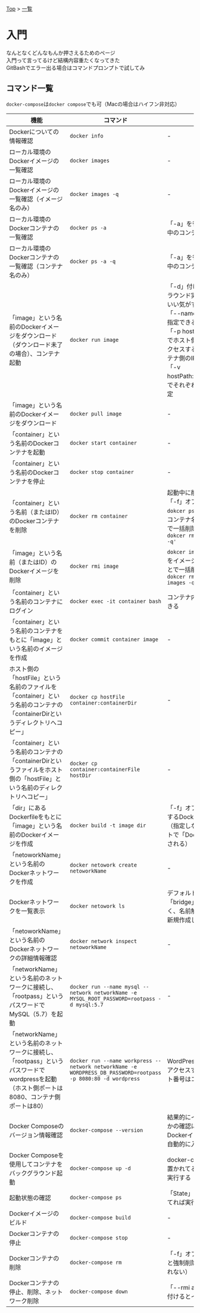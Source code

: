 [Top](../README.md) > [一覧](../Docker.md)

# 入門
なんとなくどんなもんか押さえるためのページ<br>
入門って言ってるけど結構内容重たくなってきた<br>
GitBashでエラー出る場合はコマンドプロンプトで試してみ<br>

## コマンド一覧
`docker-compose`は`docker compose`でも可（Macの場合はハイフン非対応）

|機能|コマンド|備考|
|--|--|--|
|Dockerについての情報確認|`docker info`|-|
|ローカル環境のDockerイメージの一覧確認|`docker images`|-|
|ローカル環境のDockerイメージの一覧確認（イメージ名のみ）|`docker images -q`|-|
|ローカル環境のDockerコンテナの一覧確認|`docker ps -a`|「-a」を省略すると起動中のコンテナのみ表示|
|ローカル環境のDockerコンテナの一覧確認（コンテナ名のみ）|`docker ps -a -q`|「-a」を省略すると起動中のコンテナのみ表示|
|「image」という名前のDockerイメージをダウンロード（ダウンロード未了の場合）、コンテナ起動|`docker run image`|「-d」付けるとバックグラウンド実行（基本これでいい気がする）<br>「--name」でコンテナ名指定できる<br>「-p hostIP:containerIP」でホスト側IP（外部からアクセスする際のIP）とコンテナ側のIP設定できる<br>「-v hostPath:containerPath」でそれぞれのパスを共有設定|
|「image」という名前のDockerイメージをダウンロード|`docker pull image`|-|
|「container」という名前のDockerコンテナを起動|`docker start container`|-|
|「container」という名前のDockerコンテナを停止|`docker stop container`|-|
|「container」という名前（またはID）のDockerコンテナを削除|`docker rm container`|起動中に削除する場合は「-f」オプション付ける<br>`dokcer ps -a -q`の結果をコンテナ名に指定することで一括削除可能<br>`dokcer rm 'docker ps -a -q'`|
|「image」という名前（またはID）のDockerイメージを削除|`docker rmi image`|`dokcer images -q`の結果をイメージ名に指定することで一括削除可能<br>`dokcer rmi 'docker images -q'`|
|「container」という名前のコンテナにログイン|`docker exec -it container bash`|コンテナ内でBash実行できる|
|「container」という名前のコンテナをもとに「image」という名前のイメージを作成|`docker commit container image`|-|
|ホスト側の「hostFile」という名前のファイルを「container」という名前のコンテナの「containerDirというディレクトリへコピー」|`docker cp hostFile container:containerDir`|-|
|「container」という名前のコンテナの「containerDirというファイルをホスト側の「hostFile」という名前のディレクトリへコピー」|`docker cp container:containerFile hostDir`|-|
|「dir」にあるDockerfileをもとに「image」という名前のDockerイメージを作成|`docker build -t image dir`|「-f」オプションで使用するDockerfile指定可能（指定しなければデフォルトで「Dockerfile」が使用される）|
|「netoworkName」という名前のDockerネットワークを作成|`docker netowork create netoworkName`|-|
|Dockerネットワークを一覧表示|`docker netowork ls`|デフォルトで存在する「bridge」はDNS設定なく、名前解決不可のため、新規作成した方が良い|
|「netoworkName」という名前のDockerネットワークの詳細情報確認|`docker network inspect netoworkName`|-|
|「networkName」という名前のネットワークに接続し、「rootpass」というパスワードでMySQL（5.7）を起動|`docker run --name mysql --network networkName -e MYSQL_ROOT_PASSWORD=rootpass -d mysql:5.7`|-|
|「networkName」という名前のネットワークに接続し、「rootpass」というパスワードでwordpressを起動（ホスト側ポートは8080、コンテナ側ポートは80）|`docker run --name workpress --network networkName -e WORDPRESS_DB_PASSWORD=rootpass -p 8080:80 -d wordpress`|WordPressコンテナからアクセスするMySQLポート番号はコンテナ側のもの|
|Docker Composeのバージョン情報確認|`docker-compose --version`|結果的にインストール済みかの確認にもなってる<br>Dockerインストール時に自動的に入る|
|Docker Composeを使用してコンテナをバックグラウンド起動|`docker-compose up -d`|docker-compose.ymlが置かれてるディレクトリで実行する|
|起動状態の確認|`docker-compose ps`|「State」が「Up」になってれば実行中|
|Dockerイメージのビルド|`docker-compose build`|-|
|Dockerコンテナの停止|`docker-compose stop`|-|
|Dockerコンテナの削除|`docker-compose rm`|「-f」オプション付けると強制削除（yes/no聞かれない）|
|Dockerコンテナの停止、削除、ネットワーク削除|`docker-compose down`|「--rmi all」オプション付けるとイメージも削除|

